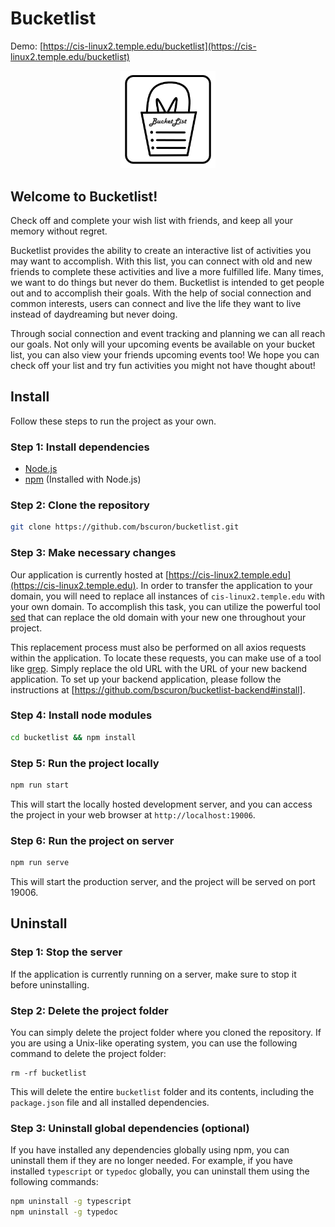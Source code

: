 # Bucketlist

Demo: [https://cis-linux2.temple.edu/bucketlist](https://cis-linux2.temple.edu/bucketlist)

<p align="center">
  <img width="30%" src="./assets/AppIconbucketList.png" alt="alt text">
</p>

## Welcome to Bucketlist!

Check off and complete your wish list with friends, and keep all your memory without regret.

Bucketlist provides the ability to create an interactive list of activities you may want to accomplish. With this list, you can connect with old and new friends to complete these activities and live a more fulfilled life. Many times, we want to do things but never do them. Bucketlist is intended to get people out and to accomplish their goals. With the help of social connection and common interests, users can connect and live the life they want to live instead of daydreaming but never doing.

Through social connection and event tracking and planning we can all reach our goals. Not only will your upcoming events be available on your bucket list, you can also view your friends upcoming events too! We hope you can check off your list and try fun activities you might not have thought about!

## Install

Follow these steps to run the project as your own.

### Step 1: Install dependencies

- [Node.js](https://nodejs.org/en/download)
- [npm](https://nodejs.org/en/download) (Installed with Node.js)

### Step 2: Clone the repository

```sh
git clone https://github.com/bscuron/bucketlist.git
```

### Step 3: Make necessary changes

Our application is currently hosted at [https://cis-linux2.temple.edu](https://cis-linux2.temple.edu). In order to transfer the application to your domain, you will need to replace all instances of `cis-linux2.temple.edu` with your own domain. To accomplish this task, you can utilize the powerful tool [sed](https://man7.org/linux/man-pages/man1/sed.1.html) that can replace the old domain with your new one throughout your project.

This replacement process must also be performed on all axios requests within the application. To locate these requests, you can make use of a tool like [grep](https://man7.org/linux/man-pages/man1/grep.1.html). Simply replace the old URL with the URL of your new backend application. To set up your backend application, please follow the instructions at [https://github.com/bscuron/bucketlist-backend#install].

### Step 4: Install node modules

```sh
cd bucketlist && npm install
```

### Step 5: Run the project locally

```sh
npm run start
```

This will start the locally hosted development server, and you can access the project in your web browser at `http://localhost:19006`.

### Step 6: Run the project on server

```sh
npm run serve
```

This will start the production server, and the project will be served on port 19006.

## Uninstall

### Step 1: Stop the server

If the application is currently running on a server, make sure to stop it before uninstalling.

### Step 2: Delete the project folder

You can simply delete the project folder where you cloned the repository. If you are using a Unix-like operating system, you can use the following command to delete the project folder:

```
rm -rf bucketlist
```

This will delete the entire `bucketlist` folder and its contents, including the `package.json` file and all installed dependencies.

### Step 3: Uninstall global dependencies (optional)

If you have installed any dependencies globally using npm, you can uninstall them if they are no longer needed. For example, if you have installed `typescript` or `typedoc` globally, you can uninstall them using the following commands:

```sh
npm uninstall -g typescript
npm uninstall -g typedoc
```
